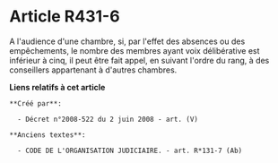 # Article R431-6

A l'audience d'une chambre, si, par l'effet des absences ou des empêchements, le nombre des membres ayant voix délibérative
est inférieur à cinq, il peut être fait appel, en suivant l'ordre du rang, à des conseillers appartenant à d'autres chambres.

**Liens relatifs à cet article**

	**Créé par**:

	  - Décret n°2008-522 du 2 juin 2008 - art. (V)

	**Anciens textes**:

	  - CODE DE L'ORGANISATION JUDICIAIRE. - art. R*131-7 (Ab)

